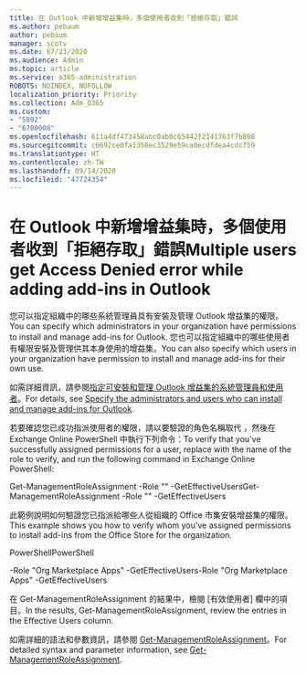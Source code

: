 ```yaml
---
title: 在 Outlook 中新增增益集時，多個使用者收到「拒絕存取」錯誤
ms.author: pebaum
author: pebaum
manager: scotv
ms.date: 07/23/2020
ms.audience: Admin
ms.topic: article
ms.service: o365-administration
ROBOTS: NOINDEX, NOFOLLOW
localization_priority: Priority
ms.collection: Adm_O365
ms.custom:
- "5892"
- "6700008"
ms.openlocfilehash: 611a4df473458abc0ab0c65442f2141763f7b868
ms.sourcegitcommit: c6692ce0fa1358ec3529e59ca0ecdfdea4cdc759
ms.translationtype: HT
ms.contentlocale: zh-TW
ms.lasthandoff: 09/14/2020
ms.locfileid: "47724354"
---
```

# <a name="multiple-users-get-access-denied-error-while-adding-add-ins-in-outlook"></a><span data-ttu-id="14da8-102">在 Outlook 中新增增益集時，多個使用者收到「拒絕存取」錯誤</span><span class="sxs-lookup"><span data-stu-id="14da8-102">Multiple users get Access Denied error while adding add-ins in Outlook</span></span>

<span data-ttu-id="14da8-103">您可以指定組織中的哪些系統管理員具有安裝及管理 Outlook 增益集的權限。</span><span class="sxs-lookup"><span data-stu-id="14da8-103">You can specify which administrators in your organization have permissions to install and manage add-ins for Outlook.</span></span> <span data-ttu-id="14da8-104">您也可以指定組織中的哪些使用者有權限安裝及管理供其本身使用的增益集。</span><span class="sxs-lookup"><span data-stu-id="14da8-104">You can also specify which users in your organization have permission to install and manage add-ins for their own use.</span></span>

<span data-ttu-id="14da8-105">如需詳細資訊，請參閱[指定可安裝和管理 Outlook 增益集的系統管理員和使用者](https://docs.microsoft.com/exchange/clients-and-mobile-in-exchange-online/add-ins-for-outlook/specify-who-can-install-and-manage-add-ins)。</span><span class="sxs-lookup"><span data-stu-id="14da8-105">For details, see [Specify the administrators and users who can install and manage add-ins for Outlook](https://docs.microsoft.com/exchange/clients-and-mobile-in-exchange-online/add-ins-for-outlook/specify-who-can-install-and-manage-add-ins).</span></span>

<span data-ttu-id="14da8-106">若要確認您已成功指派使用者的權限，請以要驗證的角色名稱取代 <Role Name>，然後在 Exchange Online PowerShell 中執行下列命令：</span><span class="sxs-lookup"><span data-stu-id="14da8-106">To verify that you've successfully assigned permissions for a user, replace <Role Name> with the name of the role to verify, and run the following command in Exchange Online PowerShell:</span></span>

<span data-ttu-id="14da8-107">Get-ManagementRoleAssignment -Role "<Role Name>" -GetEffectiveUsers</span><span class="sxs-lookup"><span data-stu-id="14da8-107">Get-ManagementRoleAssignment -Role "<Role Name>" -GetEffectiveUsers</span></span>

<span data-ttu-id="14da8-108">此範例說明如何驗證您已指派給哪些人從組織的 Office 市集安裝增益集的權限。</span><span class="sxs-lookup"><span data-stu-id="14da8-108">This example shows you how to verify whom you've assigned permissions to install add-ins from the Office Store for the organization.</span></span>

<span data-ttu-id="14da8-109">PowerShell</span><span class="sxs-lookup"><span data-stu-id="14da8-109">PowerShell</span></span>

<span data-ttu-id="14da8-110">-Role "Org Marketplace Apps" -GetEffectiveUsers</span><span class="sxs-lookup"><span data-stu-id="14da8-110">-Role "Org Marketplace Apps" -GetEffectiveUsers</span></span>

<span data-ttu-id="14da8-111">在 Get-ManagementRoleAssignment 的結果中，檢閱 [有效使用者] 欄中的項目。</span><span class="sxs-lookup"><span data-stu-id="14da8-111">In the results, Get-ManagementRoleAssignment, review the entries in the Effective Users column.</span></span>

<span data-ttu-id="14da8-112">如需詳細的語法和參數資訊，請參閱 [Get-ManagementRoleAssignment](https://docs.microsoft.com/powershell/module/exchange/get-managementroleassignment)。</span><span class="sxs-lookup"><span data-stu-id="14da8-112">For detailed syntax and parameter information, see [Get-ManagementRoleAssignment](https://docs.microsoft.com/powershell/module/exchange/get-managementroleassignment).</span></span>
 